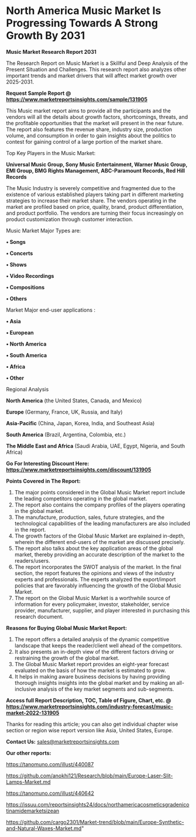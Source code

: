 # North America Music Market Is Progressing Towards A Strong Growth By 2031

<strong>Music Market Research Report 2031</strong>

The Research Report on Music Market is a Skillful and Deep Analysis of the Present Situation and Challenges. This research report also analyzes other important trends and market drivers that will affect market growth over 2025-2031.

<strong>Request Sample Report @ <a href=https://www.marketreportsinsights.com/sample/131905>https://www.marketreportsinsights.com/sample/131905</a></strong>

This Music market report aims to provide all the participants and the vendors will all the details about growth factors, shortcomings, threats, and the profitable opportunities that the market will present in the near future. The report also features the revenue share, industry size, production volume, and consumption in order to gain insights about the politics to contest for gaining control of a large portion of the market share.

Top Key Players in the Music Market:

<strong>Universal Music Group, Sony Music Entertainment, Warner Music Group, EMI Group, BMG Rights Management, ABC-Paramount Records, Red Hill Records</strong>

The Music Industry is severely competitive and fragmented due to the existence of various established players taking part in different marketing strategies to increase their market share. The vendors operating in the market are profiled based on price, quality, brand, product differentiation, and product portfolio. The vendors are turning their focus increasingly on product customization through customer interaction.

Music Market Major Types are:

<strong>• Songs

• Concerts

• Shows

• Video Recordings

• Compositions

• Others</strong>

Market Major end-user applications :

<strong>• Asia

• European

• North America

• South America

• Africa

• Other</strong>

Regional Analysis

</u><strong><b>North America</b></strong> (the United States, Canada, and Mexico)

<strong><b>Europe </b></strong>(Germany, France, UK, Russia, and Italy)

<strong><b>Asia-Pacific</b></strong> (China, Japan, Korea, India, and Southeast Asia)

<strong><b>South America</b></strong> (Brazil, Argentina, Colombia, etc.)

<strong><b>The Middle East and Africa</b></strong> (Saudi Arabia, UAE, Egypt, Nigeria, and South Africa)

<strong>Go For Interesting Discount Here: <a href=https://www.marketreportsinsights.com/discount/131905>https://www.marketreportsinsights.com/discount/131905</a></strong>

<strong>Points Covered in The Report:</strong>
<ol>
  <li>The major points considered in the Global Music Market report include the leading competitors operating in the global market.</li>
  <li>The report also contains the company profiles of the players operating in the global market.</li>
  <li>The manufacture, production, sales, future strategies, and the technological capabilities of the leading manufacturers are also included in the report.</li>
  <li>The growth factors of the Global Music Market are explained in-depth, wherein the different end-users of the market are discussed precisely.</li>
  <li>The report also talks about the key application areas of the global market, thereby providing an accurate description of the market to the readers/users.</li>
  <li>The report incorporates the SWOT analysis of the market. In the final section, the report features the opinions and views of the industry experts and professionals. The experts analyzed the export/import policies that are favorably influencing the growth of the Global Music Market.</li>
  <li>The report on the Global Music Market is a worthwhile source of information for every policymaker, investor, stakeholder, service provider, manufacturer, supplier, and player interested in purchasing this research document.</li>
</ol>
<strong>Reasons for Buying Global Music Market Report:</strong>

<ol>
  <li>The report offers a detailed analysis of the dynamic competitive landscape that keeps the reader/client well ahead of the competitors.</li>
  <li>It also presents an in-depth view of the different factors driving or restraining the growth of the global market.</li>
  <li>The Global Music Market report provides an eight-year forecast evaluated on the basis of how the market is estimated to grow.</li>
  <li>It helps in making aware business decisions by having providing thorough insights insights into the global market and by making an all-inclusive analysis of the key market segments and sub-segments.</li>
</ol>
<strong>Access full Report Description, TOC, Table of Figure, Chart, etc. @ <a href=https://www.marketreportsinsights.com/industry-forecast/music-market-2022-131905>https://www.marketreportsinsights.com/industry-forecast/music-market-2022-131905</a></strong>


Thanks for reading this article; you can also get individual chapter wise section or region wise report version like Asia, United States, Europe.

<strong>Contact Us:</strong>
sales@marketreportsinsights.com

<strong>Our other reports:</strong>

<a href=https://tanomuno.com/illust/440087>https://tanomuno.com/illust/440087</a>

<a href=https://github.com/anokhi121/Research/blob/main/Europe-Laser-Slit-Lamps-Market.md>https://github.com/anokhi121/Research/blob/main/Europe-Laser-Slit-Lamps-Market.md</a>

<a href=https://tanomuno.com/illust/440642>https://tanomuno.com/illust/440642</a>

<a href=https://issuu.com/reportsinsights24/docs/northamericacosmeticsgradenicotinamidemarketsizean>https://issuu.com/reportsinsights24/docs/northamericacosmeticsgradenicotinamidemarketsizean</a>

<a href=https://github.com/cargo2301/Market-trend/blob/main/Europe-Synthetic-and-Natural-Waxes-Market.md>https://github.com/cargo2301/Market-trend/blob/main/Europe-Synthetic-and-Natural-Waxes-Market.md</a>"
